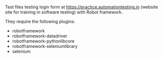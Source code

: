 Test files testing login form at https://practice.automationtesting.in (website site for training in software testing) with Robot framework.

They require the following plugins:
- robotframework
- robotframework-datadriver
- robotframework-pythonlibcore
- robotframework-seleniumlibrary
- selenium
